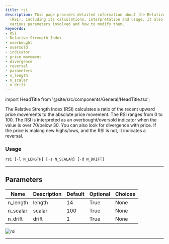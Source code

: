 ```yaml
---
title: rsi
description: This page provides detailed information about the Relative Strength Index
  (RSI), including its calculations, interpretation and usage. It also explains the
  various parameters involved and how to modify them.
keywords:
- RSI
- Relative Strength Index
- overbought
- oversold
- indicator
- price movement
- divergence
- reversal
- parameters
- n_length
- n_scalar
- n_drift
---
```


import HeadTitle from '@site/src/components/General/HeadTitle.tsx';

<HeadTitle title="etf/ta/rsi - Reference | OpenBB Terminal Docs" />

The Relative Strength Index (RSI) calculates a ratio of the recent upward price movements to the absolute price movement. The RSI ranges from 0 to 100. The RSI is interpreted as an overbought/oversold indicator when the value is over 70/below 30. You can also look for divergence with price. If the price is making new highs/lows, and the RSI is not, it indicates a reversal.

### Usage

```python
rsi [-l N_LENGTH] [-s N_SCALAR] [-d N_DRIFT]
```

---

## Parameters

| Name | Description | Default | Optional | Choices |
| ---- | ----------- | ------- | -------- | ------- |
| n_length | length | 14 | True | None |
| n_scalar | scalar | 100 | True | None |
| n_drift | drift | 1 | True | None |

![rsi](https://user-images.githubusercontent.com/46355364/154311651-99e67e12-1677-43a9-92d9-5998d99fd0db.png)

---
